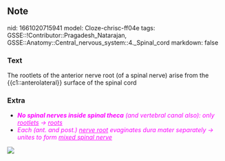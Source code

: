 ## Note
nid: 1661020715941
model: Cloze-chrisc-ff04e
tags: GSSE::!Contributor::Pragadesh_Natarajan, GSSE::Anatomy::Central_nervous_system::4._Spinal_cord
markdown: false

### Text
The rootlets of the anterior nerve root (of a spinal nerve) arise from the {{c1::anterolateral}} surface of the spinal cord

### Extra
<ul>
  <li><font color="#FC02FF"><i><b>No spinal nerves inside spinal
  theca</b> (and vertebral canal also): only <u>rootlets</u> →
  <u>roots</u></i></font>
  <li><font color="#FC02FF"><i>Each (ant. and post.) <u>nerve
  root</u> evaginates dura mater separately → unites to form
  <u>mixed spinal nerve</u></i></font>
</ul>
<div><img src="FF4.1.jpg"></div>
